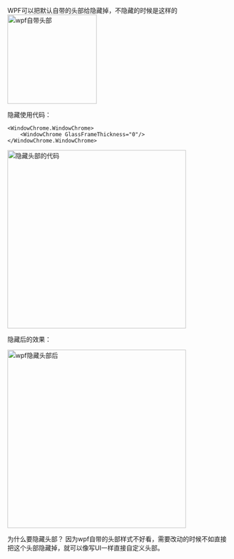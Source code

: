 WPF可以把默认自带的头部给隐藏掉，不隐藏的时候是这样的
<img src="https://github.com/whitemousetl/whitemousetl.github.io/assets/67313669/de4eafac-62a7-45b2-8cf3-6a791c7fb329" alt="wpf自带头部" width="200">

隐藏使用代码：
```
<WindowChrome.WindowChrome>
    <WindowChrome GlassFrameThickness="0"/>
</WindowChrome.WindowChrome>
```
<img src="https://github.com/whitemousetl/whitemousetl.github.io/assets/67313669/b6ca1027-06bf-49db-9c24-e0a016b2c57a" alt="隐藏头部的代码" width="400" >

隐藏后的效果：

<img src="https://github.com/whitemousetl/whitemousetl.github.io/assets/67313669/6f29af14-37cc-49bb-877f-488501c7fdf3" alt="wpf隐藏头部后" width="400">

为什么要隐藏头部？
因为wpf自带的头部样式不好看，需要改动的时候不如直接把这个头部隐藏掉，就可以像写UI一样直接自定义头部。



